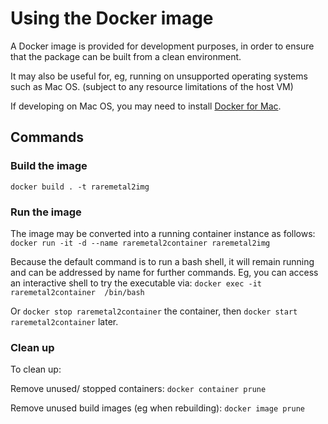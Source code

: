 # Using the Docker image
A Docker image is provided for development purposes, in order to ensure that the package can be built from a 
clean environment.

It may also be useful for, eg, running on unsupported operating systems such as Mac OS. 
(subject to any resource limitations of the host VM)

If developing on Mac OS, you may need to install [Docker for Mac](https://docs.docker.com/docker-for-mac/). 

## Commands

### Build the image
`docker build . -t raremetal2img`

### Run the image
The image may be converted into a running container instance as follows:
`docker run -it -d --name raremetal2container raremetal2img`

Because the default command is to run a bash shell, it will remain running and can be addressed by name for further 
commands. Eg, you can access an interactive shell to try the executable via:
`docker exec -it raremetal2container  /bin/bash`

Or `docker stop raremetal2container` the container, then `docker start raremetal2container` later.


### Clean up
To clean up:

Remove unused/ stopped containers:
`docker container prune`

Remove unused build images (eg when rebuilding):
`docker image prune`

